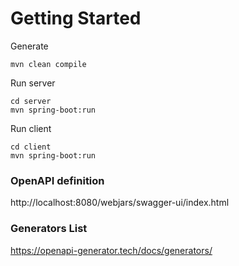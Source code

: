 # Getting Started

Generate
```
mvn clean compile
```
Run server
```
cd server
mvn spring-boot:run
```

Run client
```
cd client
mvn spring-boot:run
```
### OpenAPI definition
http://localhost:8080/webjars/swagger-ui/index.html

### Generators List
https://openapi-generator.tech/docs/generators/

